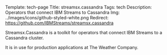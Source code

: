 Template: tech-page
Title: streamsx.cassandra
Tags: tech
Description: Operators that connect IBM Streams to Cassandra
Img: ../images/icons/github-styled-white.png
Redirect: https://github.com/IBMStreams/streamsx.cassandra

Streamsx.Cassandra is a toolkit for operators that connect IBM Streams to a Cassandra cluster.

It is in use for production applications at The Weather Company.
